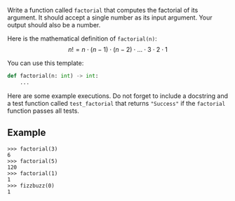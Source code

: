 Write a function called `factorial` that computes the factorial of its argument. It should accept a
single number as its input argument. Your output should also be a number.

Here is the mathematical definition of `factorial(n)`:
$$
n! = n \cdot (n - 1) \cdot (n - 2) \cdot \ldots \cdot 3 \cdot 2 \cdot 1
$$

You can use this template:

```python
def factorial(n: int) -> int:
    ...
```

Here are some example executions. Do not forget to include a docstring and a test function
called `test_factorial` that returns `"Success"` if the `factorial` function passes all tests.

## Example

```console?lang=python&prompt=>>>
>>> factorial(3)
6
>>> factorial(5)
120
>>> factorial(1)
1
>>> fizzbuzz(0)
1
```
